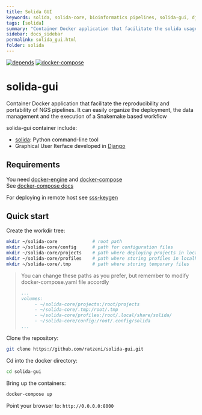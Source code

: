 ```yaml
---
title: Solida GUI
keywords: solida, solida-core, bioinformatics pipelines, solida-gui, django, docker
tags: [solida]
summary: "Container Docker application that facilitate the solida usage, via a friendly GUI"
sidebar: docs_sidebar
permalink: solida_gui.html
folder: solida
---
```


[![depends](https://img.shields.io/badge/depends%20from-docker-brightgreen.svg)](https://docs.docker.com/engine/installation/)
[![docker-compose](https://img.shields.io/badge/docker_compose-brightgreen.svg)](https://docs.docker.com/compose/installation/)

# solida-gui

Container Docker application that facilitate the reproducibility and portability of NGS pipelines.
It can easily organize the deployment, the data management and the execution 
of a Snakemake based workflow

solida-gui container include:
- [solida](https://github.com/solida-core/solida): Python command-line tool 
- Graphical User Iterface developed in [Django](https://www.djangoproject.com/)


## Requirements

You need [docker-engine](https://docs.docker.com/engine/installation/) 
and [docker-compose](https://docs.docker.com/compose/install/)  
See [docker-compose docs](https://docs.docker.com/compose/reference/overview/)

For deploying in remote host see [sss-keygen](https://www.ssh.com/ssh/keygen/)

## Quick start

Create the workdir tree:
```bash
mkdir ~/solida-core             # root path 
mkdir ~/solida-core/config      # path for configuration files
mkdir ~/solida-core/projects    # path where deploying projects in localhost
mkdir ~/solida-core/profiles    # path where storing profiles in localhost
mkdir ~/solida-core/.tmp        # path where storing temporary files 
```

> You can change these paths as you prefer, but remember to modify docker-compose.yaml file accordly
> ```yaml
> ...
> volumes:
>      - ~/solida-core/projects:/root/projects
>      - ~/solida-core/.tmp:/root/.tmp
>      - ~/solida-core/profiles:/root/.local/share/solida/
>      - ~/solida-core/config:/root/.config/solida
> ...
> ```

Clone the repository:  
```bash
git clone https://github.com/ratzeni/solida-gui.git
```

Cd into the docker directory:  
```bash
cd solida-gui
```
Bring up the containers:  
```bash
docker-compose up
```

Point your browser to: 
`http://0.0.0.0:8000` 

